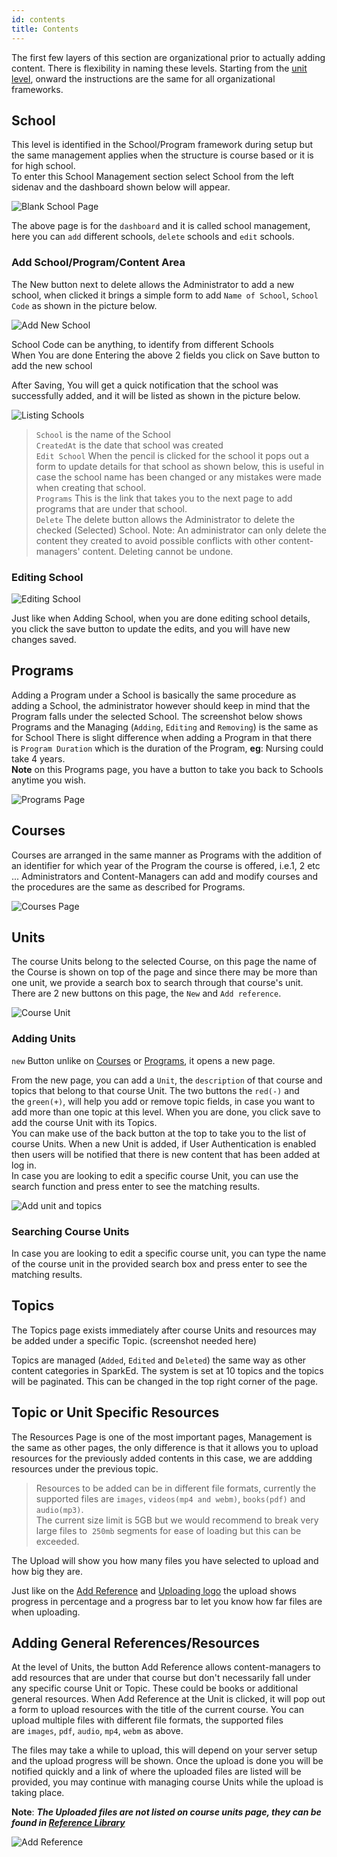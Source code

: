 ```yaml
---
id: contents
title: Contents
---
```



The first few layers of this section are organizational prior to actually adding content.  There is flexibility in naming these levels. Starting from the [unit level](#course-units), onward the instructions are the same for all organizational frameworks. 


## School

This level is identified in the School/Program framework during setup but the same management applies when the structure is course based or it is for high school.  
To enter this School Management section select School from the left sidenav and the dashboard shown below will appear.   

 
![Blank School Page](assets/school1.png)  


The above page is for the `dashboard` and it is called school management, here you can `add` different schools, `delete` schools and  `edit` schools.

### Add School/Program/Content Area

The New button next to delete allows the Administrator to add a new school, when clicked it brings a simple form to add `Name of School`, `School Code` as shown in the picture below.


![Add New School](assets/school2.png)  

School Code can be anything, to identify from different Schools  
When You are done Entering the above 2 fields you click on Save button to add the new school  

After Saving, You will get a quick notification that the school was successfully added, and it will be listed as shown in the picture below.  

![Listing Schools](assets/school3.png)  

> `School` is the name of the School  
> `CreatedAt` is the date that school was created  
> `Edit School` When the pencil is clicked for the school it pops out a form to update details for that school as shown below, this is useful in case the school name has been changed or any mistakes were made when creating that school.    
> `Programs` This is the link that takes you to the next page to add programs that are under that school.   
> `Delete` The delete button allows the Administrator to delete the checked (Selected) School.  Note: An administrator can only delete the content they created to avoid possible conflicts with other content-managers' content. Deleting cannot be undone.  

### Editing School  

![Editing School](assets/school4.png)  

Just like when Adding School, when you are done editing school details, you click the save button to update the edits, and you will have new changes saved.   



## Programs 

Adding a Program under a School is basically the same procedure as adding a School, the administrator however should keep in mind that the Program falls under the selected School. The screenshot below shows Programs and the Managing (`Adding`, `Editing` and `Removing`) is the same as for School
There is slight difference when adding a Program in that there is `Program Duration` which is the duration of the Program, **eg**: Nursing could take 4 years.  
**Note** on this Programs page, you have a button to take you back to Schools anytime you wish.
 

![Programs Page](assets/school5.png)  

## Courses 

Courses are arranged in the same manner as Programs with the addition of an identifier for which year of the Program the course is offered, i.e.1, 2 etc ... Administrators and Content-Managers can add and modify courses and the procedures are the same as described for Programs.   

![Courses Page](assets/school6.png)  

## Units  

The course Units belong to the selected Course, on this page the name of the Course is shown on top of the page and since there may be more than one unit, we provide a search box to search through that course's unit. There are 2 new buttons on this page, the `New` and `Add reference`.  
 
 ![Course Unit](assets/school7.png)

### Adding Units

`new` Button unlike on [Courses](#courses) or [Programs](#programs), it opens a new page.

From the new page, you can add a `Unit`, the `description` of that course and topics that belong to that course Unit.  The two buttons the `red(-)` and the `green(+)`, will help you add or remove topic fields, in case you want to add more than one topic at this level. When you are done, you click save to add the course Unit with its Topics.   
You can make use of the back button at the top to take you to the list of course Units.
When a new Unit is added, if User Authentication is enabled then users will be notified that there is new content that has been added at log in.  
In case you are looking to edit a specific course Unit, you can use the search function and press enter to see the matching results.
 

![Add unit and topics](assets/school8.png)   

### Searching Course Units  

In case you are looking to edit a specific course unit, you can type the name of the course unit in the provided search box and press enter to see the matching results.  

## Topics  

The Topics page exists immediately after course Units and resources may be added under a specific Topic.
(screenshot needed here)

Topics are  managed (`Added`, `Edited` and `Deleted`) the same way as other content categories  in SparkEd. The system is set at 10 topics and the topics will be paginated. This can be changed in the top right corner of the page.
 

## Topic or Unit Specific Resources  

The Resources Page is one of the most important pages, Management is the same as other pages, the only difference is that it allows you to upload resources for the previously added contents in this case, we are addding resources under the previous topic.  

> Resources to be added can be in different file formats, currently the supported files are `images`, `videos(mp4 and webm)`, `books(pdf)` and `audio(mp3)`.   
The current size limit is 5GB but we would recommend to break very large files to  `250mb` segments for ease of loading but this can be exceeded. 

The Upload will show you how many files you have selected to upload and how big they are.  

Just like on the [Add Reference](#add-reference) and [Uploading logo](setup.md#upload-institution-logo) the upload shows progress in percentage and a progress bar to let you know how far files are when uploading. 


## Adding General References/Resources
  
At the level of Units, the button Add Reference allows content-managers to add resources that are under that course but don't necessarily fall under any specific course Unit or Topic. These could be books or additional general resources. When Add Reference at the Unit is clicked, it will pop out a form to upload resources with the title of the current course. You can upload multiple files with different file formats, the supported files are `images`, `pdf`, `audio`, `mp4`, `webm` as above.  

The files may take a while to upload, this will depend on your server setup and the upload progress will be shown.  Once the upload is done you will be notified quickly and a link of where the uploaded files are listed will be provided, you may continue with managing course Units while the upload is taking place.

**Note**: ***The Uploaded files are not listed on course units page, they can be found in [Reference Library](referencelibrary.md)***

![Add Reference](assets/school9.png) 

















 






<!-- Screenshot for the School Management Component -->
